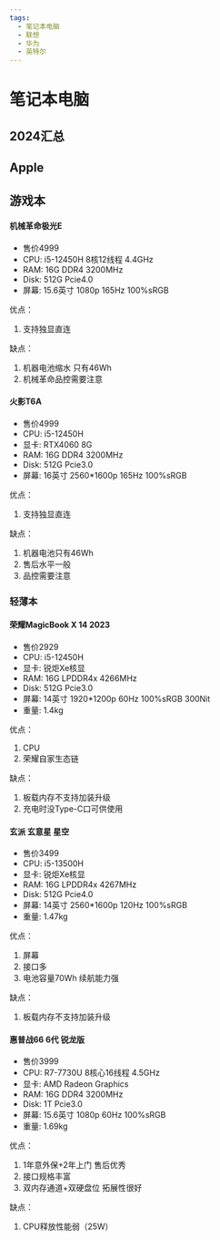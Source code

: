 ```yaml
---
tags:
  - 笔记本电脑
  - 联想
  - 华为
  - 英特尔
---
```

# 笔记本电脑

## 2024汇总

## Apple

## 游戏本

#### 机械革命极光E
- 售价4999
- CPU: i5-12450H 8核12线程 4.4GHz
- RAM: 16G DDR4 3200MHz
- Disk: 512G Pcie4.0
- 屏幕: 15.6英寸 1080p 165Hz 100%sRGB
  
优点：
1. 支持独显直连

缺点：
1. 机器电池缩水 只有46Wh
2. 机械革命品控需要注意

#### 火影T6A
- 售价4999
- CPU: i5-12450H
- 显卡: RTX4060 8G
- RAM: 16G DDR4 3200MHz
- Disk: 512G Pcie3.0
- 屏幕: 16英寸 2560*1600p 165Hz 100%sRGB
  
优点：
1. 支持独显直连

缺点：
1. 机器电池只有46Wh
2. 售后水平一般
3. 品控需要注意

### 轻薄本

#### 荣耀MagicBook X 14 2023
- 售价2929
- CPU: i5-12450H
- 显卡: 锐炬Xe核显
- RAM: 16G LPDDR4x 4266MHz
- Disk: 512G Pcie3.0
- 屏幕: 14英寸 1920*1200p 60Hz 100%sRGB 300Nit
- 重量: 1.4kg
  
优点：
1. CPU
2. 荣耀自家生态链

缺点：
1. 板载内存不支持加装升级
2. 充电时没Type-C口可供使用

#### 玄派 玄意星 星空
- 售价3499
- CPU: i5-13500H
- 显卡: 锐炬Xe核显
- RAM: 16G LPDDR4x 4267MHz
- Disk: 512G Pcie4.0
- 屏幕: 14英寸 2560*1600p 120Hz 100%sRGB
- 重量: 1.47kg
  
优点：
1. 屏幕
2. 接口多
3. 电池容量70Wh 续航能力强

缺点：
1. 板载内存不支持加装升级

#### 惠普战66 6代 锐龙版
- 售价3999
- CPU: R7-7730U 8核心16线程 4.5GHz
- 显卡: AMD Radeon Graphics
- RAM: 16G DDR4 3200MHz
- Disk: 1T Pcie3.0
- 屏幕: 15.6英寸 1080p 60Hz 100%sRGB
- 重量: 1.69kg
  
优点：
1. 1年意外保+2年上门 售后优秀
2. 接口规格丰富
3. 双内存通道+双硬盘位 拓展性很好

缺点：
1. CPU释放性能弱（25W）

